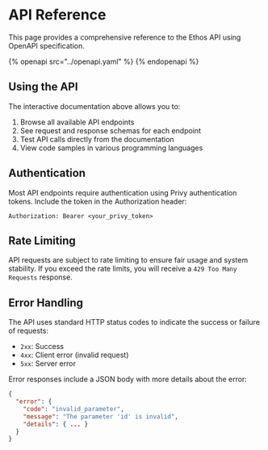 # API Reference

This page provides a comprehensive reference to the Ethos API using OpenAPI specification.

{% openapi src="../openapi.yaml" %}
{% endopenapi %}

## Using the API

The interactive documentation above allows you to:

1. Browse all available API endpoints
2. See request and response schemas for each endpoint
3. Test API calls directly from the documentation
4. View code samples in various programming languages

## Authentication

Most API endpoints require authentication using Privy authentication tokens. Include the token in the Authorization header:

```
Authorization: Bearer <your_privy_token>
```

## Rate Limiting

API requests are subject to rate limiting to ensure fair usage and system stability. If you exceed the rate limits, you will receive a `429 Too Many Requests` response.

## Error Handling

The API uses standard HTTP status codes to indicate the success or failure of requests:

- `2xx`: Success
- `4xx`: Client error (invalid request)
- `5xx`: Server error

Error responses include a JSON body with more details about the error:

```json
{
  "error": {
    "code": "invalid_parameter",
    "message": "The parameter 'id' is invalid",
    "details": { ... }
  }
}
```
